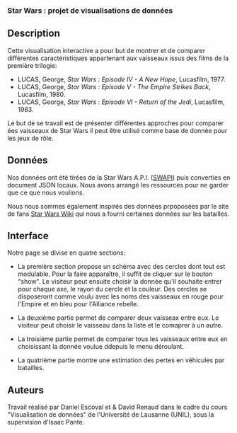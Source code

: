 ### Star Wars : projet de visualisations de données
## Description
Cette visualisation interactive a pour but de montrer et de comparer différentes caractéristiques appartenant aux vaisseaux issus des films de la première trilogie:
- LUCAS, George, *Star Wars : Episode IV - A New Hope*, Lucasfilm, 1977.
- LUCAS, George, *Star Wars : Episode V - The Empire Strikes Back*, Lucasfilm, 1980.
- LUCAS, George, *Star Wars : Episode VI - Return of the Jedi*, Lucasfilm, 1983.

Le but de se travail est de présenter différentes approches pour comparer ées vaisseaux de Star Wars il peut être utilisé comme base de donnée pour les jeux de rôle.

## Données
Nos données ont été tirées de la Star Wars A.P.I. ([SWAPI](https://swapi.co/)) puis converties en document JSON locaux. Nous avons arrangé les ressources pour ne garder que ce que nous voulions.

Nous nous sommes également inspirés des données prpoposées par le site de fans [Star Wars Wiki](http://starwars.wikia.com/wiki/Main_Page) qui nous a fourni certaines données sur les batailles.

## Interface
Notre page se divise en quatre sections:
- La première section propose un schéma avec des cercles dont tout est modulable. Pour la faire apparaître, il suffit de cliquer sur le bouton "show". Le visiteur peut ensuite choisir la donnée qu'il souhaite entrer pour chaque axe, le rayon du cercle et la couleur. Des cercles se disposeront comme voulu avec les noms des vaisseaux en rouge pour l'Empire et en bleu pour l'Alliance rebelle.

- La deuxième partie permet de comparer deux vaisseax entre eux. Le visiteur peut choisir le vaisseau dans la liste et le comaprer à un autre.

- La troisième partie permet de comparer tous les vaisseaux entre eux en choisissant la donnée voulue ddepuis le menu déroulant.

- La quatrième partie montre une estimation des pertes en véhicules par batailles.

## Auteurs
Travail réalisé par Daniel Escoval et & David Renaud dans le cadre du cours "Visualisation de données" de l'Université de Lausanne (UNIL), sous la supervision d'Isaac Pante.
